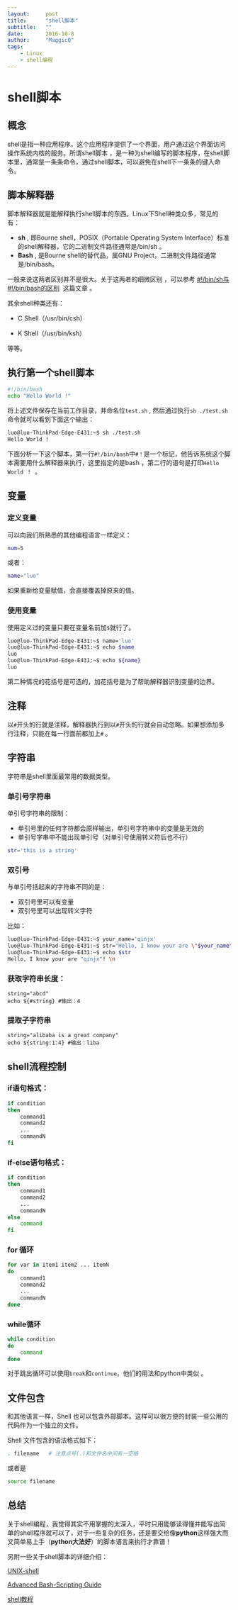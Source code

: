 ```yaml
---
layout:     post
title:      "shell脚本"
subtitle:   ""
date:       2016-10-8
author:     "MaggicQ"
tags:
    - Linux
    - shell编程
---
```



# shell脚本

## 概念

shell是指一种应用程序，这个应用程序提供了一个界面，用户通过这个界面访问操作系统内核的服务。所谓shell脚本 ，是一种为shell编写的脚本程序，在shell脚本里，通常是一条条命令，通过shell脚本，可以避免在shell下一条条的键入命令。



## 脚本解释器

脚本解释器就是能解释执行shell脚本的东西。Linux下Shell种类众多，常见的有：

* **sh** , 即Bourne shell，POSIX（Portable Operating System Interface）标准的shell解释器，它的二进制文件路径通常是/bin/sh 。
* **Bash** , 是Bourne shell的替代品，属GNU Project，二进制文件路径通常是/bin/bash。

一般来说这两者区别并不是很大。关于这两者的细微区别 ，可以参考 [#!/bin/sh与#!/bin/bash的区别](http://blog.chinaunix.net/uid-27037833-id-3431985.html)  这篇文章 。

其余shell种类还有：

- C Shell（/usr/bin/csh）


- K Shell（/usr/bin/ksh）

等等。



## 执行第一个shell脚本

```sh
#!/bin/bash
echo "Hello World !"
```

将上述文件保存在当前工作目录，并命名位`test.sh` , 然后通过执行`sh ./test.sh`命令就可以看到下面这个输出：

```sh
luo@luo-ThinkPad-Edge-E431:~$ sh ./test.sh
Hello World !
```

下面分析一下这个脚本，第一行`#!/bin/bash`中`#！`是一个标记，他告诉系统这个脚本需要用什么解释器来执行，这里指定的是bash ，第二行的语句是打印`Hello World ！ `。



## 变量

### 定义变量

可以向我们所熟悉的其他编程语言一样定义：

```sh
num=5
```

或者：

```sh
name="luo"
```

如果重新给变量赋值，会直接覆盖掉原来的值。



### 使用变量

使用定义过的变量只要在变量名前加`$`就行了。

```sh
luo@luo-ThinkPad-Edge-E431:~$ name='luo'
luo@luo-ThinkPad-Edge-E431:~$ echo $name
luo
luo@luo-ThinkPad-Edge-E431:~$ echo ${name}
luo
```

第二种情况的花括号是可选的，加花括号是为了帮助解释器识别变量的边界。



## 注释

以`#`开头的行就是注释，解释器执行到以`#`开头的行就会自动忽略。如果想添加多行注释，只能在每一行面前都加上`#` 。

## 字符串

字符串是shell里面最常用的数据类型。

### 单引号字符串

单引号字符串的限制：

- 单引号里的任何字符都会原样输出，单引号字符串中的变量是无效的
- 单引号字串中不能出现单引号（对单引号使用转义符后也不行）

```sh
str='this is a string'
```

### 双引号

与单引号括起来的字符串不同的是：

- 双引号里可以有变量
- 双引号里可以出现转义字符

比如：

```sh
luo@luo-ThinkPad-Edge-E431:~$ your_name='qinjx'
luo@luo-ThinkPad-Edge-E431:~$ str="Hello, I know your are \"$your_name\"! \n"
luo@luo-ThinkPad-Edge-E431:~$ echo $str
Hello, I know your are "qinjx"! \n
```

### 获取字符串长度：

```
string="abcd"
echo ${#string} #输出：4
```

### 提取子字符串

```
string="alibaba is a great company"
echo ${string:1:4} #输出：liba

```



## shell流程控制

### if语句格式：

```sh
if condition
then
    command1
    command2
    ...
    commandN
fi
```



### if-else语句格式：

```sh
if condition
then
    command1
    command2
    ...
    commandN
else
    command
fi
```



### for 循环

```sh
for var in item1 item2 ... itemN
do
    command1
    command2
    ...
    commandN
done
```



### while循环

```sh
while condition
do
    command
done
```



对于跳出循环可以使用`break`和`continue`，他们的用法和python中类似 。



## 文件包含

和其他语言一样，Shell 也可以包含外部脚本。这样可以很方便的封装一些公用的代码作为一个独立的文件。

Shell 文件包含的语法格式如下：

```sh
. filename   # 注意点号(.)和文件名中间有一空格
```

或者是

```sh
source filename
```



## 总结

关于shell编程，我觉得其实不用掌握的太深入，平时只用能够读得懂并能写出简单的shell程序就可以了，对于一些复杂的任务，还是要交给像**python**这样强大而又简单易上手（**python大法好**）的脚本语言来执行才靠谱！

另附一些关于shell脚本的详细介绍：

[UNIX-shell](http://www.tutorialspoint.com/unix/unix-shell.htm)

[Advanced Bash-Scripting Guide](http://tldp.org/LDP/abs/html/)

[shell教程](http://www.runoob.com/linux/linux-shell.html)
